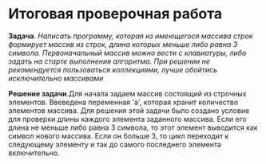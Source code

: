 # Итоговая проверочная работа
**Задача**.
*Написать программу, которая из имеющегося массива строк формирует массив из строк, длина которых меньше либо равна 3 символа. Первоначальный массив можно вести с клавиатуры, либо задать на старте выполнения алгоритма. При решении не рекомендуется пользоваться коллекциями, лучше обойтись исключительно массивами*

**Решение задачи**.Для начала задаем массив состоящий из строчных элементов. Ввеведена переменная 'a', которая хранит количество элементов массива.
Для решения этой задачи было создано условие для проверки длины каждого элемента заданного массива. Если его длина не меньше либо равна 3 символа, то этот элемент выводится как символ нового массива. Если он больше 3, то цикл переходит к следующему элементу и так до самого последнего элемента включительно.
